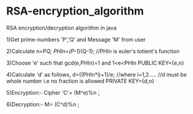 # RSA-encryption_algorithm
RSA encryption/decryption algorithm in java

1)Get prime-numbers 'P','Q' and Message 'M' from user

2)Calculate n=P*Q;
            PHIn=(P-1)*(Q-1);  //PHIn is euler's totient's function
            
3)Choose 'e' such that gcd(e,PHIn)=1  and 1<e<PHIn
  PUBLIC KEY={e,n}
  
4)Calculate 'd' as follows,
                          d=((PHIn*i)+1)/e;   //where i=1,2.....
                          //d must be whole number i.e no fraction is allowed
  PRIVATE KEY={d,n}
  
5)Encryption:-
              Cipher 'C'= (M^e)%n ;
       
6)Decryption:-
              M= (C^d)%n ; 
